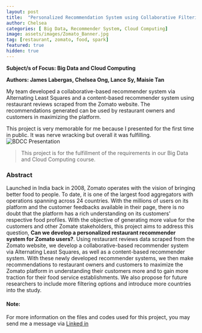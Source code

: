 ```yaml
---
layout: post
title:  "Personalized Recommendation System using Collaborative Filtering of Zomato Restaurant Reviews"
author: Chelsea
categories: [ Big Data, Recommender System, Cloud Computing]
image: assets/images/Zomato_Banner.jpg
tag: [restaurant, zomato, food, spark]
featured: true
hidden: true
---
```

**Subject/s of Focus: Big Data and Cloud Computing**

**Authors: James Labergas, Chelsea Ong, Lance Sy, Maisie Tan**

My team developed a collaborative-based recommender system via Alternating Least Squares and a content-based recommender system using restaurant reviews scraped from the Zomato website. The recommendations generated can be used by restaurant owners and customers in maximizing the platform. 

This project is very memorable for me because I presented for the first time in public. It was nerve wracking but overall it was fulfilling.
![BDCC Presentation](/assets/images/BDCC_Presentation.jpg)

>This project is for the fulfillment of the requirements in our Big Data and Cloud Computing course.

### Abstract
Launched in India back in 2008, Zomato operates with the vision of bringing better food to people. To date, it is one of the largest food aggregators with operations spanning across 24 countries. With the millions of users on its platform and the customer feedbacks available in their page, there is no doubt that the platform has a rich understanding on its customers' respective food profiles. With the objective of generating more value for the customers and other Zomate stakeholders, this project aims to address this question, **Can we develop a personalized restaurant recommender system for Zomato users?**. Using restaurant reviews data scraped from the Zomato website, we develop a collaborative-based recommender system via Alternating Least Squares, as well as a content-based recommender system. With these newly developed recommender systems, we then make recommendations to restaurant owners and customers to maximize the Zomato platform in understanding their customers more and to gain more traction for their food service establishments. We also propose for future researchers to include more filtering options and introduce more countries into the study.

#### Note:
For more information on the files and codes used for this project, you may send me a message via [Linked in](https://www.linkedin.com/in/ongchelseaanne) 
